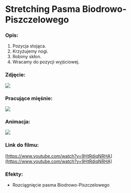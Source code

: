 # Stretching Pasma Biodrowo-Piszczelowego

### Opis:
1. Pozycja stojąca. 
2. Krzyżujemy nogi. 
3. Robimy skłon. 
4. Wracamy do pozycji wyjściowej. 

### Zdjęcie:
![](exercise/rozciąganie_pasma_biodrowo_piszczelowego/sklon.png)

### Pracujące mięśnie:
![](exercise/rozciąganie_pasma_biodrowo_piszczelowego/sklony.png)

### Animacja:
![](exercise/rozciąganie_pasma_biodrowo_piszczelowego/loololo.gif)

### Link do filmu:
[https://www.youtube.com/watch?v=9HtRdiqNRHA](https://www.youtube.com/watch?v=9HtRdiqNRHA)

### Efekty:
* Rozciągnięcie pasma Biodrowo-Piszczelowego
